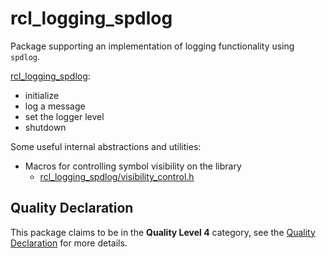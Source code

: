 # rcl_logging_spdlog

Package supporting an implementation of logging functionality using `spdlog`.

[rcl_logging_spdlog](include/rcl_logging_spdlog/logging_interface.h):
 - initialize
 - log a message
 - set the logger level
 - shutdown

Some useful internal abstractions and utilities:
  - Macros for controlling symbol visibility on the library
    - [rcl_logging_spdlog/visibility_control.h](include/rcl_logging_spdlog/visibility_control.h)

## Quality Declaration

This package claims to be in the **Quality Level 4** category, see the [Quality Declaration](./Quality_Declaration.md) for more details.
